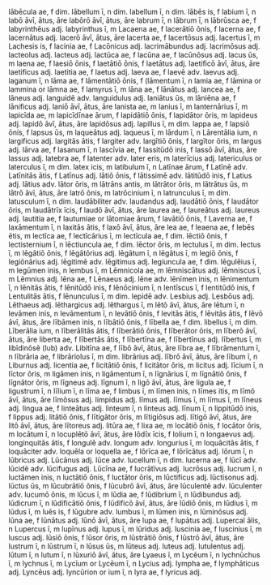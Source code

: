 lābēcula ae, f dim.
lābellum ī, n dim.
labellum ī, n dim.
lābēs is, f
labium ī, n
labō āvī, ātus, āre
labōrō āvī, ātus, āre
labrum ī, n
lābrum ī, n
lābrūsca ae, f
labyrinthēus adj.
labyrinthus ī, m
Lacaena ae, f
lacerātiō ōnis, f
lacerna ae, f
lacernātus adj.
lacerō āvī, ātus, āre
lacerta ae, f
lacertōsus adj.
lacertus ī, m
Lachesis is, f
lacinia ae, f
Lacōnicus adj.
lacrimābundus adj.
lacrimōsus adj.
lacteolus adj.
lacteus adj.
lactūca ae, f
lacūna ae, f
lacūnōsus adj.
lacus ūs, m
laena ae, f
laesiō ōnis, f
laetātiō ōnis, f
laetātus adj.
laetificō āvī, ātus, āre
laetificus adj.
laetitia ae, f
laetus adj.
laeva ae, f
laevē adv.
laevus adj.
laganum ī, n
lāma ae, f
lāmentātiō ōnis, f
(lāmentum ī, n
lamia ae, f
lāmina or lammina or lāmna ae, f
lamyrus ī, m
lāna ae, f
lānātus adj.
lancea ae, f
lāneus adj.
languidē adv.
languidulus adj.
laniātus ūs, m
lāniēna ae, f
lānificus adj.
laniō āvī, ātus, āre
lanista ae, m
lanius ī, m
lanternārius ī, m
lapicīda ae, m
lapicīdīnae ārum, f
lapidātiō ōnis, f
lapidātor ōris, m
lapideus adj.
lapidō āvī, ātus, āre
lapidōsus adj.
lapillus ī, m dim.
lappa ae, f
lapsiō ōnis, f
lapsus ūs, m
laqueātus adj.
laqueus ī, m
lārdum ī, n
Lārentālia ium, n
largificus adj.
largitās ātis, f
largiter adv.
largītiō ōnis, f
largītor ōris, m
largus adj.
lārva ae, f
lasanum ī, n
lascīvia ae, f
lassitūdō inis, f
lassō āvī, ātus, āre
lassus adj.
latebra ae, f
latenter adv.
later eris, m
laterīcius adj.
latericulus or laterculus ī, m dim.
latex icis, m
latibulum ī, n
Latīnae ārum, f
Latīnē adv.
Latīnitās ātis, f
Latīnus adj.
lātiō ōnis, f
lātissimē adv.
lātitūdō inis, f
Latius adj.
lātius adv.
lātor ōris, m
lātrāns antis, m
lātrātor ōris, m
lātrātus ūs, m
lātrō āvī, ātus, āre
latrō ōnis, m
latrōcinium ī, n
latrunculus ī, m dim.
latusculum ī, n dim.
laudābiliter adv.
laudandus adj.
laudātiō ōnis, f
laudātor ōris, m
laudātrīx īcis, f
laudō āvī, ātus, āre
laurea ae, f
laureātus adj.
laureus adj.
lautitia ae, f
lautumiae or lātomiae ārum, f
lavātiō ōnis, f
Laverna ae, f
laxāmentum ī, n
laxitās ātis, f
laxō āvī, ātus, āre
lea ae, f
leaena ae, f
lebēs ētis, m
lectīca ae, f
lectīcārius ī, m
lectīcula ae, f dim.
lēctiō ōnis, f
lectisternium ī, n
lēctiuncula ae, f dim.
lēctor ōris, m
lectulus ī, m dim.
lectus ī, m
lēgātiō ōnis, f
lēgātōrius adj.
lēgātum ī, n
lēgātus ī, m
legiō ōnis, f
legiōnārius adj.
lēgitimē adv.
lēgitimus adj.
legiuncula ae, f dim.
lēgulēius ī, m
legūmen inis, n
lembus ī, m
Lēmnicola ae, m
lēmniscātus adj.
lēmniscus ī, m
Lēmnius adj.
lēna ae, f
Lēnaeus adj.
lēne adv.
lēnīmen inis, n
lēnimentum ī, n
lēnitās ātis, f
lēnitūdō inis, f
lēnōcinium ī, n
lentīscus ī, f
lentitūdō inis, f
Lentulitās ātis, f
lēnunculus ī, m dim.
lepidē adv.
Lesbius adj.
Lesbōus adj.
Lēthaeus adj.
lēthargicus adj.
lēthargus ī, m
lētō āvī, ātus, āre
lētum ī, n
levāmen inis, n
levāmentum ī, n
levātiō ōnis, f
levitās ātis, f
lēvitās ātis, f
lēvō āvī, ātus, āre
lībāmen inis, n
lībātiō ōnis, f
lībella ae, f dim.
libellus ī, m dim.
Līberālia ium, n
līberālitās ātis, f
līberātiō ōnis, f
līberātor ōris, m
līberō āvī, ātus, āre
liberta ae, f
lībertās ātis, f
lībertīna ae, f
lībertīnus adj.
lībertus ī, m
libīdinōsē (lub) adv.
Libitīna ae, f
lībō āvī, ātus, āre
lībra ae, f
lībrāmentum ī, n
lībrāria ae, f
librāriolus ī, m dim.
librārius adj.
lībrō āvī, ātus, āre
lībum ī, n
Liburnus adj.
licentia ae, f
licitātiō ōnis, f
licitātor ōris, m
licitus adj.
līcium ī, n
līctor ōris, m
ligāmen inis, n
ligāmentum ī, n
līgnārius ī, m
līgnātiō ōnis, f
līgnātor ōris, m
līgneus adj.
līgnum ī, n
ligō āvī, ātus, āre
ligula ae, f
ligustrum ī, n
līlium ī, n
līma ae, f
limbus ī, m
līmen inis, n
līmes itis, m
līmō āvī, ātus, āre
līmōsus adj.
limpidus adj.
līmus adj.
līmus ī, m
līmus ī, m
līneus adj.
lingua ae, f
linteātus adj.
linteum ī, n
linteus adj.
līnum ī, n
lippitūdō inis, f
lippus adj.
litātiō ōnis, f
lītigātor ōris, m
lītigiōsus adj.
lītigō āvī, ātus, āre
litō āvī, ātus, āre
lītoreus adj.
litūra ae, f
lixa ae, m
locātiō ōnis, f
locātor ōris, m
locātum ī, n
locuplētō āvī, ātus, āre
lōdīx īcis, f
lolium ī, n
longaevus adj.
longinquitās ātis, f
longulē adv.
longum adv.
longurius ī, m
loquācitās ātis, f
loquāciter adv.
loquēla or loquella ae, f
lōrīca ae, f
lōrīcātus adj.
lōrum ī, n
lūbricus adj.
Lūcānus adj.
lūce adv.
lucellum ī, n dim.
lucerna ae, f
lūcī adv.
lūcidē adv.
lūcifugus adj.
Lūcīna ae, f
lucrātīvus adj.
lucrōsus adj.
lucrum ī, n
luctāmen inis, n
luctātiō ōnis, f
luctātor ōris, m
lūctificus adj.
lūctisonus adj.
lūctus ūs, m
lūcubrātiō ōnis, f
lūcubrō āvī, ātus, āre
lūculentē adv.
lūculenter adv.
lucumō ōnis, m
lūcus ī, m
lūdia ae, f
lūdibrium ī, n
lūdibundus adj.
lūdicrum ī, n
lūdificātiō ōnis, f
lūdificō āvī, ātus, āre
lūdiō ōnis, m
lūdius ī, m
lūdus ī, m
luēs is, f
lūgubre adv.
lumbus ī, m
lūmen inis, n
lūminōsus adj.
lūna ae, f
lūnātus adj.
lūnō āvī, ātus, āre
lupa ae, f
lupātus adj.
Lupercal ālis, n
Lupercus ī, m
lupīnus adj.
lupus ī, m
lūridus adj.
luscinia ae, f
luscinius ī, m
luscus adj.
lūsiō ōnis, f
lūsor ōris, m
lūstrātiō ōnis, f
lūstrō āvī, ātus, āre
lustrum ī, n
lūstrum ī, n
lūsus ūs, m
lūteus adj.
luteus adj.
lutulentus adj.
lūtum ī, n
lutum ī, n
lūxuriō āvī, ātus, āre
Lyaeus ī, m
Lycēum ī, n
lychnūchus ī, m
lychnus ī, m
Lycīum or Lycēum ī, n
Lycius adj.
lympha ae, f
lymphāticus adj.
Lyncēus adj.
lyncūrion or ium ī, n
lyra ae, f
lyricus adj.
